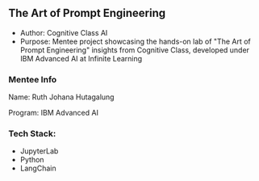 ## The Art of Prompt Engineering
- Author: Cognitive Class AI
- Purpose: Mentee project showcasing the hands-on lab of "The Art of Prompt Engineering" insights from Cognitive Class, developed under IBM Advanced AI at Infinite Learning
### Mentee Info
Name: Ruth Johana Hutagalung

Program: IBM Advanced AI
### Tech Stack:
- JupyterLab 
- Python
- LangChain
